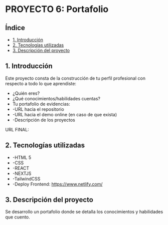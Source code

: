 # PROYECTO 6: Portafolio


## Índice
* [1. Introducción](#1-introducción)
* [2. Tecnologías utilizadas](#2-tecnologías-utilizadas)
* [3. Descripción del proyecto](#3-descripción-del-proyecto)


## 1. Introducción
Este proyecto consta de la construcción de tu perfil profesional con respecto a todo lo que aprendiste:
* ¿Quién eres?
* ¿Qué conocimientos/habilidades cuentas?
* Tu portafolio de evidencias:
* -URL hacia el repositorio
* -URL hacia el demo online (en caso de que exista)
* -Descripción de los proyectos

URL FINAL: 

## 2. Tecnologías utilizadas
* -HTML 5
* -CSS
* -REACT
* -NEXTJS
* -TailwindCSS
* -Deploy Frontend: https://www.netlify.com/



## 3. Descripción del proyecto
Se desarrollo un portafolio donde se detalla los conocimientos y habilidades que cuento.